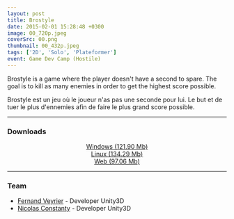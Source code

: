 ```yaml
---
layout: post
title: Brostyle
date: 2015-02-01 15:28:48 +0300
image: 00_720p.jpeg
coverSrc: 00.png
thumbnail: 00_432p.jpeg
tags: ['2D', 'Solo', 'Plateformer']
event: Game Dev Camp (Hostile)
---
```

Brostyle is a game where the player doesn't have a second to spare. The goal is to kill as many enemies in order to get the highest score possible.

Brostyle est un jeu où le joueur n'as pas une seconde pour lui. Le but et de tuer le plus d'ennemies afin de faire le plus grand score possible.

***

### Downloads
<p style="text-align: center;margin: 0;"><a href="https://1drv.ms/u/s!AoYk8X2I2PMgg5hTDUP2Q4VY0itqBA">Windows (121.90 Mb)</a></p>
<p style="text-align: center;margin: 0;"><a href="https://1drv.ms/u/s!AoYk8X2I2PMgg5dhIsI4kKd4uBrUrg">Linux (134.29 Mb)</a></p>
<p style="text-align: center;margin: 0;"><a href="https://1drv.ms/u/s!AoYk8X2I2PMgg5hU9dMZK7jYkFRNFw">Web (97.06 Mb)</a></p>

***

### Team
* [Fernand Veyrier](https://www.linkedin.com/in/fernand-veyrier-26372596/) - Developer Unity3D
* [Nicolas Constanty](https://fr.linkedin.com/in/nicolas-constanty-653232113) - Developer Unity3D
